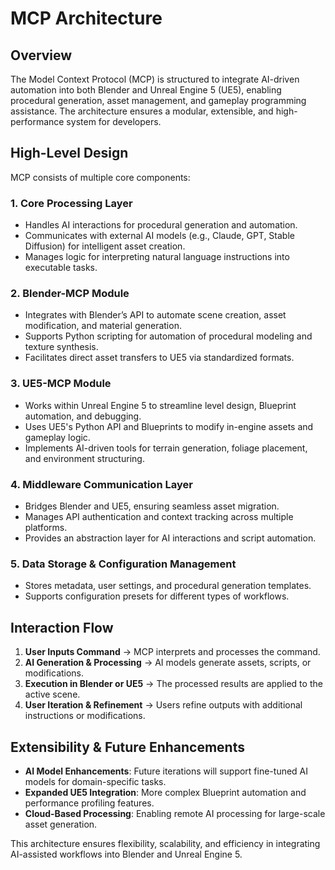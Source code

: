 # MCP Architecture

## Overview
The Model Context Protocol (MCP) is structured to integrate AI-driven automation into both Blender and Unreal Engine 5 (UE5), enabling procedural generation, asset management, and gameplay programming assistance. The architecture ensures a modular, extensible, and high-performance system for developers.

## High-Level Design
MCP consists of multiple core components:

### 1. **Core Processing Layer**
- Handles AI interactions for procedural generation and automation.
- Communicates with external AI models (e.g., Claude, GPT, Stable Diffusion) for intelligent asset creation.
- Manages logic for interpreting natural language instructions into executable tasks.

### 2. **Blender-MCP Module**
- Integrates with Blender’s API to automate scene creation, asset modification, and material generation.
- Supports Python scripting for automation of procedural modeling and texture synthesis.
- Facilitates direct asset transfers to UE5 via standardized formats.

### 3. **UE5-MCP Module**
- Works within Unreal Engine 5 to streamline level design, Blueprint automation, and debugging.
- Uses UE5's Python API and Blueprints to modify in-engine assets and gameplay logic.
- Implements AI-driven tools for terrain generation, foliage placement, and environment structuring.

### 4. **Middleware Communication Layer**
- Bridges Blender and UE5, ensuring seamless asset migration.
- Manages API authentication and context tracking across multiple platforms.
- Provides an abstraction layer for AI interactions and script automation.

### 5. **Data Storage & Configuration Management**
- Stores metadata, user settings, and procedural generation templates.
- Supports configuration presets for different types of workflows.

## Interaction Flow
1. **User Inputs Command** → MCP interprets and processes the command.
2. **AI Generation & Processing** → AI models generate assets, scripts, or modifications.
3. **Execution in Blender or UE5** → The processed results are applied to the active scene.
4. **User Iteration & Refinement** → Users refine outputs with additional instructions or modifications.

## Extensibility & Future Enhancements
- **AI Model Enhancements**: Future iterations will support fine-tuned AI models for domain-specific tasks.
- **Expanded UE5 Integration**: More complex Blueprint automation and performance profiling features.
- **Cloud-Based Processing**: Enabling remote AI processing for large-scale asset generation.

This architecture ensures flexibility, scalability, and efficiency in integrating AI-assisted workflows into Blender and Unreal Engine 5.

